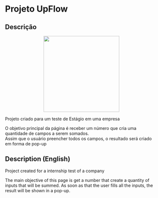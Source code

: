 # Projeto UpFlow

## Descrição

<p align="center">
  <img src="https://i.imgur.com/9dEOs55.png" height="250">
</p>

Projeto criado para um teste de Estágio em uma empresa

O objetivo principal da página é receber um número que cria uma quantidade de campos a serem somados.<br>
Assim que o usuário preencher todos os campos, o resultado será criado em forma de pop-up

## Description (English)

Project created for a internship test of a company

The main objective of this page is get a number that create a quantity of inputs that will be summed. As soon as that the user fills all the inputs, the result will be shown in a pop-up.
